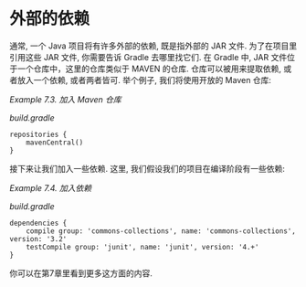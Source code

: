 # 外部的依赖

通常, 一个 Java 项目将有许多外部的依赖, 既是指外部的 JAR 文件. 为了在项目里引用这些 JAR 文件, 你需要告诉 Gradle 去哪里找它们. 在 Gradle 中, JAR 文件位于一个仓库中，这里的仓库类似于 MAVEN 的仓库. 仓库可以被用来提取依赖, 或者放入一个依赖, 或者两者皆可. 举个例子, 我们将使用开放的 Maven 仓库:

*Example 7.3. 加入 Maven 仓库*

*build.gradle*

    repositories {
        mavenCentral()
    }

接下来让我们加入一些依赖. 这里, 我们假设我们的项目在编译阶段有一些依赖:

*Example 7.4. 加入依赖*

*build.gradle*

    dependencies {
        compile group: 'commons-collections', name: 'commons-collections', version: '3.2'
        testCompile group: 'junit', name: 'junit', version: '4.+'
    }

你可以在第7章里看到更多这方面的内容.


